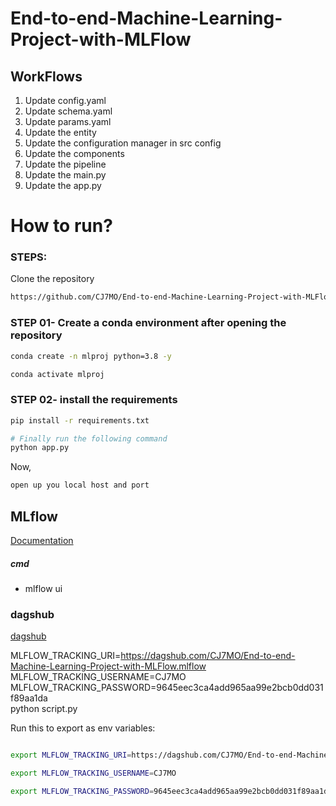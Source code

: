 # End-to-end-Machine-Learning-Project-with-MLFlow


## WorkFlows

1. Update config.yaml
2. Update schema.yaml
3. Update params.yaml
4. Update the entity
5. Update the configuration manager in src config
6. Update the components
7. Update the pipeline
8. Update the main.py
9. Update the app.py



# How to run?
### STEPS:

Clone the repository

```bash
https://github.com/CJ7MO/End-to-end-Machine-Learning-Project-with-MLFlow
```
### STEP 01- Create a conda environment after opening the repository

```bash
conda create -n mlproj python=3.8 -y
```

```bash
conda activate mlproj
```


### STEP 02- install the requirements
```bash
pip install -r requirements.txt
```


```bash
# Finally run the following command
python app.py
```

Now,
```bash
open up you local host and port
```



## MLflow

[Documentation](https://mlflow.org/docs/latest/index.html)


##### cmd
- mlflow ui

### dagshub
[dagshub](https://dagshub.com/)

MLFLOW_TRACKING_URI=https://dagshub.com/CJ7MO/End-to-end-Machine-Learning-Project-with-MLFlow.mlflow \
MLFLOW_TRACKING_USERNAME=CJ7MO \
MLFLOW_TRACKING_PASSWORD=9645eec3ca4add965aa99e2bcb0dd031f89aa1da \
python script.py

Run this to export as env variables:

```bash

export MLFLOW_TRACKING_URI=https://dagshub.com/CJ7MO/End-to-end-Machine-Learning-Project-with-MLFlow.mlflow

export MLFLOW_TRACKING_USERNAME=CJ7MO 

export MLFLOW_TRACKING_PASSWORD=9645eec3ca4add965aa99e2bcb0dd031f89aa1da

```